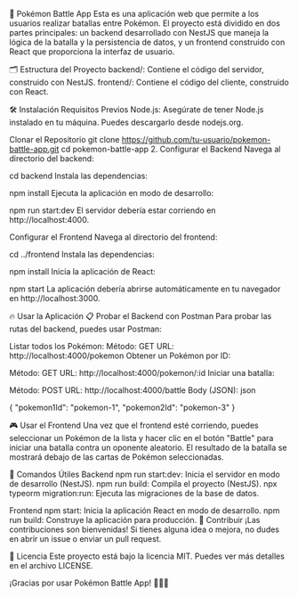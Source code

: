 🚀 Pokémon Battle App Esta es una aplicación web que permite a los usuarios realizar batallas entre Pokémon. El proyecto está dividido en dos partes principales: un backend desarrollado con NestJS que maneja la lógica de la batalla y la persistencia de datos, y un frontend construido con React que proporciona la interfaz de usuario.

🗂 Estructura del Proyecto
backend/: Contiene el código del servidor, construido con NestJS. frontend/: Contiene el código del cliente, construido con React.

🛠 Instalación
Requisitos Previos Node.js: Asegúrate de tener Node.js instalado en tu máquina. Puedes descargarlo desde nodejs.org.

Clonar el Repositorio
git clone https://github.com/tu-usuario/pokemon-battle-app.git cd pokemon-battle-app 2. Configurar el Backend Navega al directorio del backend:

cd backend
Instala las dependencias:

npm install
Ejecuta la aplicación en modo de desarrollo:

npm run start:dev
El servidor debería estar corriendo en http://localhost:4000.

Configurar el Frontend
Navega al directorio del frontend:

cd ../frontend
Instala las dependencias:

npm install
Inicia la aplicación de React:

npm start
La aplicación debería abrirse automáticamente en tu navegador en http://localhost:3000.

🔥 Usar la Aplicación
📋 Probar el Backend con Postman
Para probar las rutas del backend, puedes usar Postman:

Listar todos los Pokémon:
Método: GET URL: http://localhost:4000/pokemon Obtener un Pokémon por ID:

Método: GET URL: http://localhost:4000/pokemon/:id Iniciar una batalla:

Método: POST URL: http://localhost:4000/battle Body (JSON): json

{ "pokemon1Id": "pokemon-1", "pokemon2Id": "pokemon-3" }

🎮 Usar el Frontend
Una vez que el frontend esté corriendo, puedes seleccionar un Pokémon de la lista y hacer clic en el botón "Battle" para iniciar una batalla contra un oponente aleatorio. El resultado de la batalla se mostrará debajo de las cartas de Pokémon seleccionadas.

🚀 Comandos Útiles
Backend
npm run start:dev: Inicia el servidor en modo de desarrollo (NestJS).
npm run build: Compila el proyecto (NestJS). npx typeorm migration:run: Ejecuta las migraciones de la base de datos.

Frontend
npm start: Inicia la aplicación React en modo de desarrollo.
npm run build: Construye la aplicación para producción. 🤝 Contribuir ¡Las contribuciones son bienvenidas! Si tienes alguna idea o mejora, no dudes en abrir un issue o enviar un pull request.

📄 Licencia
Este proyecto está bajo la licencia MIT. Puedes ver más detalles en el archivo LICENSE.

¡Gracias por usar Pokémon Battle App! 🎉🐱‍👤
